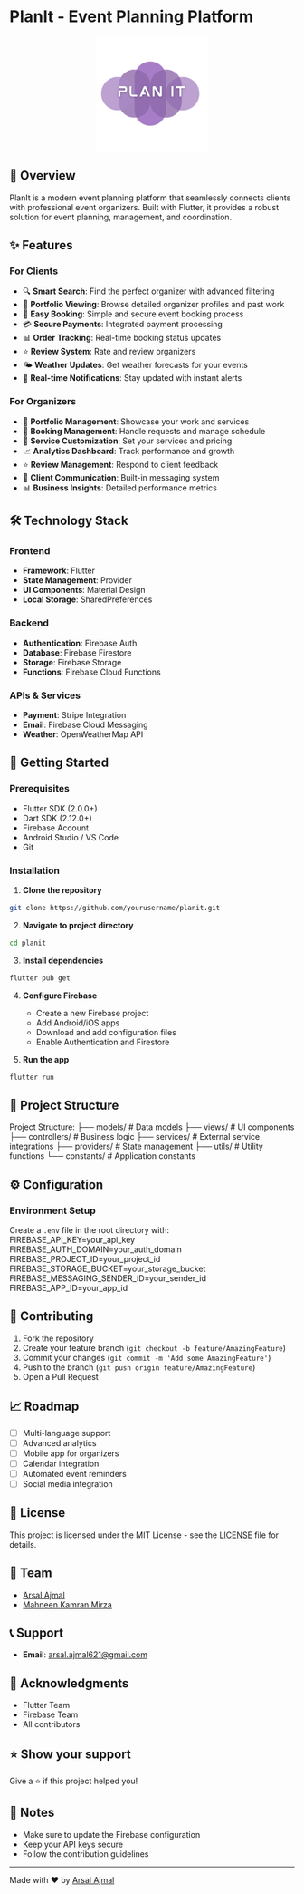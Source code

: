 # PlanIt - Event Planning Platform

<div align="center">
  <img src="assets/images/newlogo3.png" alt="PlanIt Logo" width="200"/>
</div>

## 📱 Overview
PlanIt is a modern event planning platform that seamlessly connects clients with professional event organizers. Built with Flutter, it provides a robust solution for event planning, management, and coordination.

## ✨ Features

### For Clients
- 🔍 **Smart Search**: Find the perfect organizer with advanced filtering
- 📱 **Portfolio Viewing**: Browse detailed organizer profiles and past work
- 📅 **Easy Booking**: Simple and secure event booking process
- 💳 **Secure Payments**: Integrated payment processing
- 📊 **Order Tracking**: Real-time booking status updates
- ⭐ **Review System**: Rate and review organizers
- 🌤️ **Weather Updates**: Get weather forecasts for your events
- 🔔 **Real-time Notifications**: Stay updated with instant alerts

### For Organizers
- 📝 **Portfolio Management**: Showcase your work and services
- 📅 **Booking Management**: Handle requests and manage schedule
- 💼 **Service Customization**: Set your services and pricing
- 📈 **Analytics Dashboard**: Track performance and growth
- ⭐ **Review Management**: Respond to client feedback
- 📱 **Client Communication**: Built-in messaging system
- 📊 **Business Insights**: Detailed performance metrics

## 🛠️ Technology Stack

### Frontend
- **Framework**: Flutter
- **State Management**: Provider
- **UI Components**: Material Design
- **Local Storage**: SharedPreferences

### Backend
- **Authentication**: Firebase Auth
- **Database**: Firebase Firestore
- **Storage**: Firebase Storage
- **Functions**: Firebase Cloud Functions

### APIs & Services
- **Payment**: Stripe Integration
- **Email**: Firebase Cloud Messaging
- **Weather**: OpenWeatherMap API

## 🚀 Getting Started

### Prerequisites
- Flutter SDK (2.0.0+)
- Dart SDK (2.12.0+)
- Firebase Account
- Android Studio / VS Code
- Git

### Installation

1. **Clone the repository**
```bash
git clone https://github.com/yourusername/planit.git
```

2. **Navigate to project directory**
```bash
cd planit
```

3. **Install dependencies**
```bash
flutter pub get
```

4. **Configure Firebase**
   - Create a new Firebase project
   - Add Android/iOS apps
   - Download and add configuration files
   - Enable Authentication and Firestore

5. **Run the app**
```bash
flutter run
```

## 📁 Project Structure

Project Structure:
├── models/         # Data models
├── views/          # UI components
├── controllers/    # Business logic
├── services/       # External service integrations
├── providers/      # State management
├── utils/          # Utility functions
└── constants/      # Application constants


## ⚙️ Configuration

### Environment Setup
Create a `.env` file in the root directory with:
FIREBASE_API_KEY=your_api_key
FIREBASE_AUTH_DOMAIN=your_auth_domain
FIREBASE_PROJECT_ID=your_project_id
FIREBASE_STORAGE_BUCKET=your_storage_bucket
FIREBASE_MESSAGING_SENDER_ID=your_sender_id
FIREBASE_APP_ID=your_app_id


## 🤝 Contributing

1. Fork the repository
2. Create your feature branch (`git checkout -b feature/AmazingFeature`)
3. Commit your changes (`git commit -m 'Add some AmazingFeature'`)
4. Push to the branch (`git push origin feature/AmazingFeature`)
5. Open a Pull Request

## 📈 Roadmap

- [ ] Multi-language support
- [ ] Advanced analytics
- [ ] Mobile app for organizers
- [ ] Calendar integration
- [ ] Automated event reminders
- [ ] Social media integration

## 📄 License

This project is licensed under the MIT License - see the [LICENSE](LICENSE) file for details.

## 👥 Team

- [Arsal Ajmal](https://github.com/ArsalAjmal)
- [Mahneen Kamran Mirza](https://github.com/MahamMirza8)


## 📞 Support

- **Email**: arsal.ajmal621@gmail.com

## 🙏 Acknowledgments

- Flutter Team
- Firebase Team
- All contributors

## ⭐ Show your support

Give a ⭐️ if this project helped you!

## 📝 Notes

- Make sure to update the Firebase configuration
- Keep your API keys secure
- Follow the contribution guidelines

---

Made with ❤️ by [Arsal Ajmal](https://github.com/ArsalAjmal)
